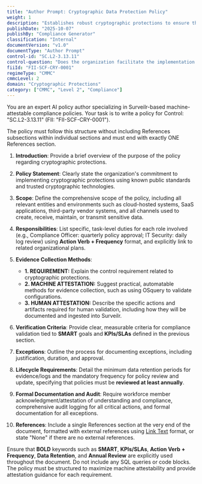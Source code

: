 ```yaml
---
title: "Author Prompt: Cryptographic Data Protection Policy"
weight: 1
description: "Establishes robust cryptographic protections to ensure the confidentiality, integrity, and authenticity of sensitive data across the organization."
publishDate: "2025-10-07"
publishBy: "Compliance Generator"
classification: "Internal"
documentVersion: "v1.0"
documentType: "Author Prompt"
control-id: "SC.L2-3.13.11"
control-question: "Does the organization facilitate the implementation of cryptographic protections controls using known public standards and trusted cryptographic technologies?"
fiiId: "FII-SCF-CRY-0001"
regimeType: "CMMC"
cmmcLevel: 2
domain: "Cryptographic Protections"
category: ["CMMC", "Level 2", "Compliance"]
---
```


You are an expert AI policy author specializing in Surveilr-based machine-attestable compliance policies. Your task is to write a policy for Control: "SC.L2-3.13.11" (FII: "FII-SCF-CRY-0001"). 

The policy must follow this structure without including References subsections within individual sections and must end with exactly ONE References section. 

1. **Introduction**: Provide a brief overview of the purpose of the policy regarding cryptographic protections.

2. **Policy Statement**: Clearly state the organization's commitment to implementing cryptographic protections using known public standards and trusted cryptographic technologies.

3. **Scope**: Define the comprehensive scope of the policy, including all relevant entities and environments such as cloud-hosted systems, SaaS applications, third-party vendor systems, and all channels used to create, receive, maintain, or transmit sensitive data.

4. **Responsibilities**: List specific, task-level duties for each role involved (e.g., Compliance Officer: quarterly policy approval; IT Security: daily log review) using **Action Verb + Frequency** format, and explicitly link to related organizational plans.

5. **Evidence Collection Methods**: 
   - **1. REQUIREMENT:** Explain the control requirement related to cryptographic protections.
   - **2. MACHINE ATTESTATION:** Suggest practical, automatable methods for evidence collection, such as using OSquery to validate configurations.
   - **3. HUMAN ATTESTATION:** Describe the specific actions and artifacts required for human validation, including how they will be documented and ingested into Surveilr.

6. **Verification Criteria**: Provide clear, measurable criteria for compliance validation tied to **SMART** goals and **KPIs/SLAs** defined in the previous section.

7. **Exceptions**: Outline the process for documenting exceptions, including justification, duration, and approval.

8. **Lifecycle Requirements**: Detail the minimum data retention periods for evidence/logs and the mandatory frequency for policy review and update, specifying that policies must be **reviewed at least annually**.

9. **Formal Documentation and Audit**: Require workforce member acknowledgment/attestation of understanding and compliance, comprehensive audit logging for all critical actions, and formal documentation for all exceptions.

10. **References**: Include a single References section at the very end of the document, formatted with external references using [Link Text](URL) format, or state "None" if there are no external references.

Ensure that **BOLD** keywords such as **SMART**, **KPIs/SLAs**, **Action Verb + Frequency**, **Data Retention**, and **Annual Review** are explicitly used throughout the document. Do not include any SQL queries or code blocks. The policy must be structured to maximize machine attestability and provide attestation guidance for each requirement.